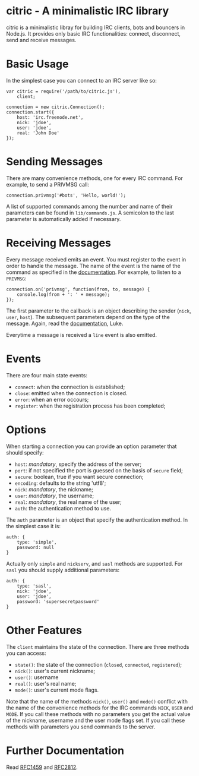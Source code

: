 citric - A minimalistic IRC library
======
citric is a minimalistic libray for building IRC clients, bots and bouncers in Node.js.
It provides only basic IRC functionalities: connect, disconnect, send and receive
messages.

Basic Usage
======
In the simplest case you can connect to an IRC server like so:

    var citric = require('/path/to/citric.js'),
        client;

    connection = new citric.Connection();
    connection.start({
        host: 'irc.freenode.net',
        nick: 'jdoe',
        user: 'jdoe',
        real: 'John Doe'
    });

Sending Messages
======
There are many convenience methods, one for every IRC command. For example, to send
a PRIVMSG call:

    connection.privmsg('#bots', 'Hello, world!');

A list of supported commands among the number and name of their parameters can be
found in `lib/commands.js`. A semicolon to the last parameter is automatically added
if necessary.

Receiving Messages
======
Every message received emits an event. You must register to the event in order to
handle the message. The name of the event is the name of the command as specified in
the [documentation](https://tools.ietf.org/html/rfc2812). For example, to listen to
a `PRIVMSG`:

    connection.on('privmsg', function(from, to, message) {
        console.log(from + ': ' + message);
    });

The first parameter to the callback is an object describing the sender (`nick`, `user`,
`host`). The subsequent parameters depend on the type of the message. Again, read the
[documentation](https://tools.ietf.org/html/rfc2812), Luke.

Everytime a message is received a `line` event is also emitted.

Events
======
There are four main state events:

* `connect`: when the connection is established;
* `close`: emitted when the connection is closed.
* `error`: when an error occours;
* `register`: when the registration process has been completed;

Options
======
When starting a connection you can provide an option parameter that should specify:

* `host`: _mandatory_, specify the address of the server;
* `port`: if not specified the port is guessed on the basis of `secure` field;
* `secure`: boolean, true if you want secure connection;
* `encoding`: defaults to the string 'utf8';
* `nick`: _mandatory_, the nickname;
* `user`: _mandatory_, the username;
* `real`: _mandatory_, the real name of the user;
* `auth`: the authentication method to use.

The `auth` parameter is an object that specify the authentication method. In the simplest
case it is:

    auth: {
        type: 'simple',
        password: null
    }

Actually only `simple` and `nickserv`, and `sasl` methods are supported. For `sasl` you
should supply additional parameters:

    auth: {
        type: 'sasl',
        nick: 'jdoe',
        user: 'jdoe',
        password: 'supersecretpassword'
    }

Other Features
======
The `client` maintains the state of the connection. There are three methods you can access:

* `state()`: the state of the connection (`closed`, `connected`, `registered`);
* `nick()`: user's current nickname;
* `user()`: username
* `real()`: user's real name;
* `mode()`: user's current mode flags.

Note that the name of the methods `nick()`, `user()` and `mode()` conflict with the name of
the convenience methods for the IRC commands `NICK`, `USER` and `MODE`. If you call these
methods with no parameters you get the actual value of the nickname, username and the user
mode flags set. If you call these methods with parameters you send commands to the server.

Further Documentation
======
Read [RFC1459](http://tools.ietf.org/html/rfc1459.html) and [RFC2812](https://tools.ietf.org/html/rfc2812).